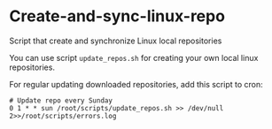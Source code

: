 # Create-and-sync-linux-repo
Script that create and synchronize Linux local repositories

You can use script `update_repos.sh` for creating your own local linux repositories.

For regular updating downloaded repositories, add this script to cron:
```
# Update repo every Sunday
0 1 * * sun /root/scripts/update_repos.sh >> /dev/null 2>>/root/scripts/errors.log
```
